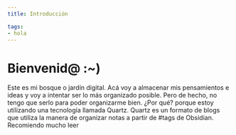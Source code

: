 ```yaml
---
title: Introducción

tags:
- hola
---
```


# Bienvenid@  :~)
Este es mi bosque o jardín digital. Acá voy a almacenar mis pensamientos e ideas y voy a intentar ser lo más organizado posible. Pero de hecho, no tengo que serlo para poder organizarme bien. ¿Por qué? porque estoy utilizando una tecnología llamada Quartz. Quartz es un formato de blogs que utiliza la manera de organizar notas a partir de #tags de Obsidian. Recomiendo mucho leer